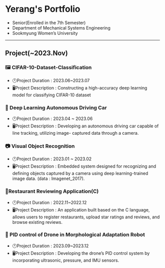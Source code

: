 # Yerang's Portfolio
- Senior(Enrolled in the 7th Semester)
- Department of Mechanical Systems Engineering
- Sookmyung Women’s University
---
## Project(~2023.Nov)
### 🖼️ CIFAR-10-Dataset-Classification
- 🕛Project Duration : 2023.06~2023.07
- 🖥️Project Description : Constructing a high-accuracy deep learning model for classifying CIFAR-10 dataset
### 🚗 Deep Learning Autonomous Driving Car
- 🕛Project Duration : 2023.04 ~ 2023.06
- 🖥️Project Description : Developing an autonomous driving car capable of line tracking, utilizing image- captured data through a camera.
### 📷 Visual Object Recognition
- 🕛Project Duration : 2023.01 ~ 2023.02
- 🖥️Project Description : Embedded system designed for recognizing and defining objects captured by a camera using deep learning-trained image data. (data : Imagenet_2017).
### 🍴Restaurant Reviewing Application(C)
- 🕛Project Duration : 2022.11~2022.12
- 🖥️Project Description : An application built based on the C language, allows users to register restaurants, upload star ratings and reviews, and browse existing reviews.
### 🤖 PID control of Drone in Morphological Adaptation Robot
- 🕛Project Duration : 2023.09~2023.12
- 🖥️Project Description : Developing the drone’s PID control system by incorporating ultrasonic, pressure, and IMU sensors.
